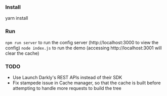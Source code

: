 ### Install
yarn install

### Run
`npm run server` to run the config server (http://localhost:3000 to view the config)
`node index.js` to run the demo (accessing http://localhost:3001 will clear the cache)


### TODO
- Use Launch Darkly's REST APIs instead of their SDK
- Fix stampede issue in Cache manager, so that the cache is built before attempting to handle more requests to build the tree
